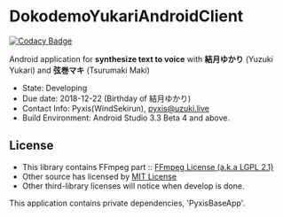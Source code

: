 # DokodemoYukariAndroidClient
[![Codacy Badge](https://api.codacy.com/project/badge/Grade/6ad4565a3d884dc1a61a2d1016823948)](https://www.codacy.com/app/pyxis/DokodemoYukariAndroidClient?utm_source=github.com&amp;utm_medium=referral&amp;utm_content=WindSekirun/DokodemoYukariAndroidClient&amp;utm_campaign=Badge_Grade)

Android application for **synthesize text to voice** with **結月ゆかり** (Yuzuki Yukari) and **弦巻マキ** (Tsurumaki Maki) 

* State: Developing
* Due date: 2018-12-22 (Birthday of 結月ゆかり)
* Contact Info: Pyxis(WindSekirun), pyxis@uzuki.live
* Build Environment: Android Studio 3.3 Beta 4 and above.

## License
* This library contains FFmpeg part :: [FFmpeg License (a.k.a LGPL 2.1)](https://www.ffmpeg.org/legal.html) 
* Other source has licensed by [MIT License](https://github.com/WindSekirun/DokodemoYukariAndroidClient/blob/master/LICENSE.MD)
* Other third-library licenses will notice when develop is done.

This application contains private dependencies, 'PyxisBaseApp'.
